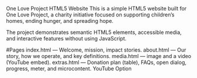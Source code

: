 One Love Project HTML5 Website
This is a simple HTML5 website built for One Love Project, a charity initiative focused on supporting children’s homes, ending hunger, and spreading hope.

The project demonstrates semantic HTML5 elements, accessible media, and interactive features without using JavaScript.

#Pages index.html — Welcome, mission, impact stories.
about.html — Our story, how we operate, and key definitions.
media.html — image and a video (YouTube embed).
extras.html — Donation plan (table), FAQs, open dialog, progress, meter, and microcontent.
YouTube Option
